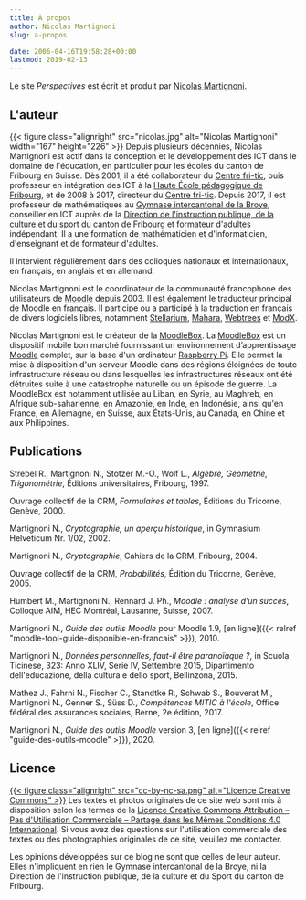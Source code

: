 ```yaml
---
title: À propos
author: Nicolas Martignoni
slug: a-propos

date: 2006-04-16T19:58:28+00:00
lastmod: 2019-02-13
---
```

Le site _Perspectives_ est écrit et produit par [Nicolas Martignoni](#l-auteur).

## L'auteur

{{< figure class="alignright" src="nicolas.jpg" alt="Nicolas Martignoni" width="167" height="226" >}}
Depuis plusieurs décennies, Nicolas Martignoni est actif dans la conception et le développement des ICT dans le domaine de l'éducation, en particulier pour les écoles du canton de Fribourg en Suisse. Dès 2001, il a été collaborateur du [Centre fri-tic](https://www.fri-tic.ch/), puis professeur en intégration des ICT à la [Haute École pédagogique de Fribourg](https://hepfr.ch/), et de 2008 à 2017, directeur du [Centre fri-tic](https://www.fri-tic.ch/). Depuis 2017, il est professeur de mathématiques au [Gymnase intercantonal de la Broye](https://www.gyb.ch/), conseiller en ICT auprès de la [Direction de l'instruction publique, de la culture et du sport](https://www.fr.ch/dics/) du canton de Fribourg et formateur d'adultes indépendant. Il a une formation de mathématicien et d'informaticien, d'enseignant et de formateur d'adultes.

Il intervient régulièrement dans des colloques nationaux et internationaux, en français, en anglais et en allemand.

Nicolas Martignoni est le coordinateur de la communauté francophone des utilisateurs de [Moodle](https://moodle.org) depuis 2003. Il est également le traducteur principal de Moodle en français. Il participe ou a participé à la traduction en français de divers logiciels libres, notamment [Stellarium](http://stellarium.org), [Mahara](https://mahara.org), [Webtrees](https://www.webtrees.net/) et [ModX](https://modx.com).

Nicolas Martignoni est le créateur de la [MoodleBox][1]. La [MoodleBox][1] est un dispositif mobile bon marché fournissant un environnement d’apprentissage [Moodle][2] complet, sur la base d'un ordinateur [Raspberry Pi](https://www.raspberrypi.org). Elle permet la mise à disposition d'un serveur Moodle dans des régions éloignées de toute infrastructure réseau ou dans lesquelles les infrastructures réseaux ont été détruites suite à une catastrophe naturelle ou un épisode de guerre. La MoodleBox est notamment utilisée au Liban, en Syrie, au Maghreb, en Afrique sub-saharienne, en Amazonie, en Inde, en Indonésie, ainsi qu'en France, en Allemagne, en Suisse, aux États-Unis, au Canada, en Chine et aux Philippines.

## Publications

Strebel R., Martignoni N., Stotzer M.-O., Wolf L., _Algèbre, Géométrie, Trigonométrie_, Éditions universitaires, Fribourg, 1997.

Ouvrage collectif de la CRM, _Formulaires et tables_, Éditions du Tricorne, Genève, 2000.

Martignoni N., _Cryptographie, un aperçu historique_, in Gymnasium Helveticum Nr. 1/02, 2002.

Martignoni N., _Cryptographie_, Cahiers de la CRM, Fribourg, 2004.

Ouvrage collectif de la CRM, _Probabilités_, Édition du Tricorne, Genève, 2005.

Humbert M., Martignoni N., Rennard J. Ph., _Moodle : analyse d’un succès_, Colloque AIM, HEC Montréal, Lausanne, Suisse, 2007.

Martignoni N., _Guide des outils Moodle_ pour Moodle 1.9, [en ligne]({{< relref "moodle-tool-guide-disponible-en-francais" >}}), 2010.

Martignoni N., _Données personnelles, faut-il être paranoïaque ?_, in Scuola Ticinese, 323: Anno XLIV, Serie IV, Settembre 2015, Dipartimento dell'educazione, della cultura e dello sport, Bellinzona, 2015.

Mathez J., Fahrni N., Fischer C., Standtke R., Schwab S., Bouverat M., Martignoni N., Genner S., Süss D., _Compétences MITIC à l'école_, Office fédéral des assurances sociales, Berne, 2e édition, 2017.

Martignoni N., _Guide des outils Moodle_ version 3, [en ligne]({{< relref "guide-des-outils-moodle" >}}), 2020.

## Licence

[{{< figure class="alignright" src="cc-by-nc-sa.png" alt="Licence Creative Commons" >}}][3]
Les textes et photos originales de ce site web sont mis à disposition selon les termes de la [Licence Creative Commons Attribution – Pas d'Utilisation Commerciale – Partage dans les Mêmes Conditions 4.0 International][3]. Si vous avez des questions sur l'utilisation commerciale des textes ou des photographies originales de ce site, veuillez me contacter.

Les opinions développées sur ce blog ne sont que celles de leur auteur. Elles n'impliquent en rien le Gymnase intercantonal de la Broye, ni la Direction de l'instruction publique, de la culture et du Sport du canton de Fribourg.

 [1]: https://moodlebox.net
 [2]: https://moodle.org
 [3]: https://creativecommons.org/licenses/by-nc-sa/4.0/deed.fr

<!--more-->
